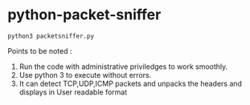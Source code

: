 # python-packet-sniffer

```
python3 packetsniffer.py
```

Points to be noted :
1) Run the code with administrative priviledges to work smoothly.
2) Use python 3 to execute without errors.
3) It can detect TCP,UDP,ICMP packets and unpacks the headers and displays in User readable format


